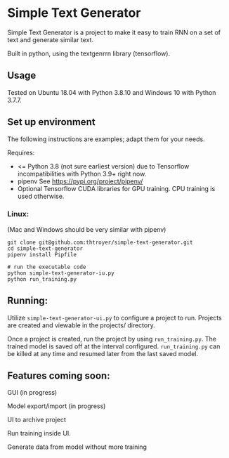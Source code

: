# Simple Text Generator
Simple Text Generator is a project to make it easy to train RNN on a set of text and generate similar text.

Built in python, using the textgenrrn library (tensorflow).

## Usage
Tested on Ubuntu 18.04 with Python 3.8.10 and Windows 10 with Python 3.7.7.


## Set up environment

The following instructions are examples; adapt them for your needs.

Requires:

 - <= Python 3.8 (not sure earliest version) due to Tensorflow incompatibilities with Python 3.9+ right now.
 - pipenv  See https://pypi.org/project/pipenv/
 - Optional Tensorflow CUDA libraries for GPU training.  CPU training is used otherwise.

### Linux:
(Mac and Windows should be very similar with pipenv)

~~~
git clone git@github.com:thtroyer/simple-text-generator.git
cd simple-text-generator
pipenv install Pipfile

# run the executable code
python simple-text-generator-iu.py
python run_training.py
~~~

## Running:

Utilize `simple-text-generator-ui.py` to configure a project to run.  Projects are created and viewable in the projects/ directory.

Once a project is created, run the project by using `run_training.py`.  The trained model is saved off at the interval configured.  `run_training.py` can be killed at any time and resumed later from the last saved model.

## Features coming soon:

GUI (in progress)

Model export/import (in progress)

UI to archive project

Run training inside UI.

Generate data from model without more training
